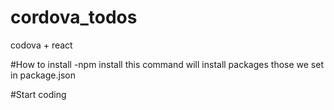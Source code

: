 # cordova_todos

codova + react

#How to install
-npm install
this command will install packages those we set in package.json

#Start coding
